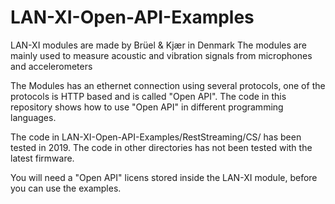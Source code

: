 # LAN-XI-Open-API-Examples
LAN-XI modules are made by Brüel & Kjær in Denmark
The modules are mainly used to measure acoustic and vibration signals from microphones and accelerometers

The Modules has an ethernet connection using several protocols, one of the protocols is HTTP based
and is called "Open API".
The code in this repository shows how to use "Open API" in different programming languages.

The code in LAN-XI-Open-API-Examples/RestStreaming/CS/ has been tested in 2019.
The code in other directories has not been tested with the latest firmware.

You will need a "Open API" licens stored inside the LAN-XI module, before you can use the examples.
